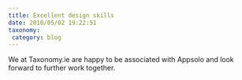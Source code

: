 ```yaml
---
title: Excellent design skills
date: 2010/05/02 19:22:51
taxonomy: 
 category: blog 
---
```


We at Taxonomy.ie are happy to be associated with Appsolo and look forward to further work together.

